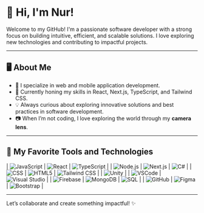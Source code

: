 # 👋 Hi, I'm Nur!

Welcome to my GitHub! I'm a passionate software developer with a strong focus on building intuitive, efficient, and scalable solutions. I love exploring new technologies and contributing to impactful projects.

---

## 🖥️ **About Me**  

- 🌟 I specialize in web and mobile application development.  
- 🔧 Currently honing my skills in React, Next.js, TypeScript, and Tailwind CSS.  
- 💡 Always curious about exploring innovative solutions and best practices in software development.  
- 📷 When I’m not coding, I love exploring the world through my **camera lens**.

---

## 🚀 **My Favorite Tools and Technologies**

| ![JavaScript](https://media.giphy.com/media/4Zps4XP6Rj0bGkTkzS/giphy.gif) | ![React](https://media.giphy.com/media/XyPbJOTmtOgnq/giphy.gif) | ![TypeScript](https://media.giphy.com/media/3oEjI6S2wDJr7YbVZ2/giphy.gif) |
| ![Node.js](https://media.giphy.com/media/Xa1XshYO4y8tO/giphy.gif) | ![Next.js](https://media.giphy.com/media/YkJj3d0ikGZnJ98qN9/giphy.gif) | ![C#](https://media.giphy.com/media/11tTN5MDrD4FJ2/giphy.gif) |
| ![CSS](https://media.giphy.com/media/9T8ZoyIj4gG3zAZ8hL/giphy.gif) | ![HTML5](https://media.giphy.com/media/fA7f8i6t5g5t4/giphy.gif) | ![Tailwind CSS](https://media.giphy.com/media/XcYk3jJwVxvQw1xwtA/giphy.gif) |
| ![Unity](https://media.giphy.com/media/o0e7h3S0X4x2v66GpQ/giphy.gif) | | ![VSCode](https://media.giphy.com/media/8Hlw1EgmPLNeM/giphy.gif) | ![Visual Studio](https://media.giphy.com/media/fR9s39joTqOvm/giphy.gif) |
| ![Firebase](https://media.giphy.com/media/5YybKj3Egs3zu/giphy.gif) | ![MongoDB](https://media.giphy.com/media/2xKYQ1bF1a59G0iB2o/giphy.gif) | ![SQL](https://media.giphy.com/media/3oEjI6S2wDJr7YbVZ2/giphy.gif) |
| ![GitHub](https://media.giphy.com/media/xUOwG7lHGtxZnVpPao/giphy.gif) | ![Figma](https://media.giphy.com/media/fnlEKIuzvZIs7qXw62/giphy.gif) | ![Bootstrap](https://media.giphy.com/media/3o7aD2v7eX2yHZ7lfo/giphy.gif) |

---

Let’s collaborate and create something impactful! ✨  


